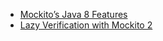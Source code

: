 - [Mockito’s Java 8 Features](https://www.baeldung.com/mockito-2-java-8)
- [Lazy Verification with Mockito 2](https://www.baeldung.com/mockito-2-lazy-verification)